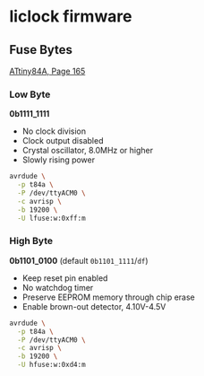 # liclock firmware

## Fuse Bytes

[ATtiny84A, Page 165](https://ww1.microchip.com/downloads/en/DeviceDoc/ATtiny24A-84A-84A-DataSheet-DS40002269A.pdf)

### Low Byte

**0b1111_1111**

* No clock division
* Clock output disabled
* Crystal oscillator, 8.0MHz or higher
* Slowly rising power

```sh
avrdude \
  -p t84a \
  -P /dev/ttyACM0 \
  -c avrisp \
  -b 19200 \
  -U lfuse:w:0xff:m
```

### High Byte

**0b1101_0100** (default `0b1101_1111`/`df`)

* Keep reset pin enabled
* No watchdog timer
* Preserve EEPROM memory through chip erase
* Enable brown-out detector, 4.10V-4.5V

```sh
avrdude \
  -p t84a \
  -P /dev/ttyACM0 \
  -c avrisp \
  -b 19200 \
  -U hfuse:w:0xd4:m
```
